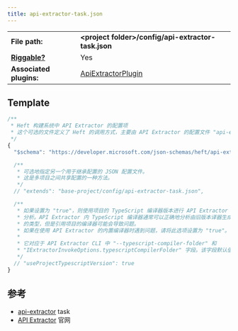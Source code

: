 ```yaml
---
title: api-extractor-task.json
---
```


|                                           |                                                                                                                                         |
| ----------------------------------------- | --------------------------------------------------------------------------------------------------------------------------------------- |
| **File path:**                            | **&lt;project folder&gt;/config/api-extractor-task.json**                                                                               |
| [**Riggable?**](../intro/rig_packages.md) | Yes                                                                                                                                     |
| **Associated plugins:**                   | [ApiExtractorPlugin](https://github.com/microsoft/rushstack/blob/master/apps/heft/src/plugins/ApiExtractorPlugin/ApiExtractorPlugin.ts) |

## Template

```js
/**
 * Heft 构建系统中 API Extractor 的配置项
 * 这个可选的文件定义了 Heft 的调用方式，主要由 API Extractor 的配置文件 "api-extractor.json" 控制。
 */
{
  "$schema": "https://developer.microsoft.com/json-schemas/heft/api-extractor-task.schema.json"

  /**
   * 可选地指定另一个用于继承配置的 JSON 配置文件。
   * 这是多项目之间共享配置的一种方法。
   */
  // "extends": "base-project/config/api-extractor-task.json",

  /**
   * 如果设置为 "true"，则使用项目的 TypeScript 编译器版本进行 API Extractor
   * 分析。API Extractor 内 TypeScript 编译器通常可以正确地分析由旧版本译器生成
   * 的类型，但是引用项目的编译器可能会导致问题。
   * 如果在使用 API Extractor 的内置编译器时遇到问题，请将此选项设置为 "true"。
   *
   * 它对应于 API Extractor CLI 中 "--typescript-compiler-folder" 和
   * "IExtractorInvokeOptions.typescriptCompilerFolder" 字段。该字段默认值是false。
   */
  // "useProjectTypescriptVersion": true
}
```

## 参考

- [api-extractor](../tasks/api-extractor.md) task
- [API Extractor](@api-extractor/) 官网
